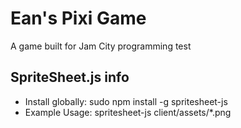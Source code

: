 # Ean's Pixi Game

A game built for Jam City programming test


## SpriteSheet.js info
  * Install globally: sudo npm install -g spritesheet-js
  * Example Usage: spritesheet-js client/assets/*.png
